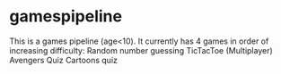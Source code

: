 # gamespipeline
This is a games pipeline (age<10).
It currently has 4 games in order of increasing difficulty: 
Random number guessing
TicTacToe (Multiplayer)
Avengers Quiz
Cartoons quiz
